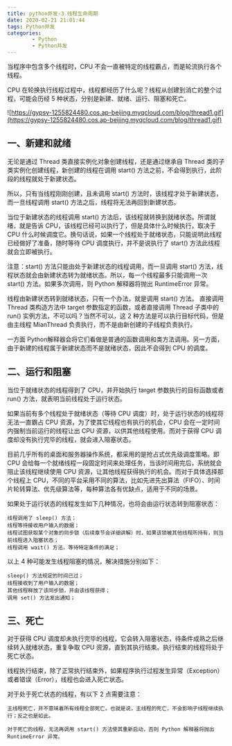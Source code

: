 ```yaml
---
title: python并发-3.线程生命周期
date: 2020-02-21 21:01:44
tags: Python并发
categories:
        - Python
        - Python并发
---
```

当程序中包含多个线程时，CPU 不会一直被特定的线程霸占，而是轮流执行各个线程。

CPU 在轮换执行线程过程中，线程都经历了什么呢？线程从创建到消亡的整个过程，可能会历经 5 种状态，分别是新建、就绪、运行、阻塞和死亡。

![https://gypsy-1255824480.cos.ap-beijing.myqcloud.com/blog/thread1.gif](https://gypsy-1255824480.cos.ap-beijing.myqcloud.com/blog/thread1.gif)

## 一、新建和就绪
无论是通过 Thread 类直接实例化对象创建线程，还是通过继承自 Thread 类的子类实例化创建线程，新创建的线程在调用 start() 方法之前，不会得到执行，此阶段的线程就处于新建状态。

所以，只有当线程刚刚创建，且未调用 start() 方法时，该线程才处于新建状态，而一旦线程调用 start() 方法之后，线程将无法再回到新建状态。

当位于新建状态的线程调用 start() 方法后，该线程就转换到就绪状态。所谓就绪，就是告诉 CPU，该线程已经可以执行了，但是具体什么时候执行，取决于 CPU 什么时候调度它。换句话说，如果一个线程处于就绪状态，只能说明此线程已经做好了准备，随时等待 CPU 调度执行，并不是说执行了 start() 方法此线程就会立即被执行。

注意：start() 方法只能由处于新建状态的线程调用，而一旦调用 start() 方法，线程状态就会由新建状态转为就绪状态。所以，每一个线程最多只能调用一次 start() 方法。如果多次调用，则 Python 解释器将抛出 RuntimeError 异常。

线程由新建状态转到就绪状态，只有一个办法，就是调用 start() 方法。
直接调用 Thread 类构造方法中 target 参数指定的函数，或者直接调用 Thread 子类中的 run() 实例方法，不可以吗？当然不可以，这 2 种方法是可以执行目标代码，但是由主线程 MianThread 负责执行，而不是由新创建的子线程负责执行。

一方面 Python解释器会将它们看做是普通的函数调用和类方法调用。另一方面，由于新建的线程属于新建状态而不是就绪状态，因此不会得到 CPU 的调度。

## 二、运行和阻塞
当位于就绪状态的线程得到了 CPU，并开始执行 target 参数执行的目标函数或者 run() 方法，就表明当前线程处于运行状态。

如果当前有多个线程处于就绪状态（等待 CPU 调度）时，处于运行状态的线程将无法一直霸占 CPU 资源，为了使其它线程也有执行的机会，CPU 会在一定时间内强制当前运行的线程让出 CPU 资源，以供其他线程使用。而对于获得 CPU 调度却没有执行完毕的线程，就会进入阻塞状态。

目前几乎所有的桌面和服务器操作系统，都采用的是抢占式优先级调度策略。即 CPU 会给每一个就绪线程一段固定时间来处理任务，当该时间用完后，系统就会阻止该线程继续使用 CPU 资源，让其他线程获得执行的机会。而对于具体选择那个线程上 CPU，不同的平台采用不同的算法，比如先进先出算法（FIFO）、时间片轮转算法、优先级算法等，每种算法各有优缺点，适用于不同的场景。

如果处于运行状态的线程发生如下几种情况，也将会由运行状态转到阻塞状态：

    线程调用了 sleep() 方法；
    线程等待接收用户输入的数据；
    线程试图获取某个对象的同步锁（后续章节会详细讲解）时，如果该锁被其他线程所持有，则当前线程进入阻塞状态；
    线程调用 wait() 方法，等待特定条件的满足；

以上 4 种可能发生线程阻塞的情况，解决措施分别如下：

    sleep() 方法规定的时间已过；
    线程接收到了用户输入的数据；
    其他线程释放了该同步锁，并由该线程获得；
    调用 set() 方法发出通知；

## 三、死亡
对于获得 CPU 调度却未执行完毕的线程，它会转入阻塞状态，待条件成熟之后继续转入就绪状态，重复争取 CPU 资源，直到其执行结束。执行结束的线程将处于死亡状态。

线程执行结束，除了正常执行结束外，如果程序执行过程发生异常（Exception）或者错误（Error），线程也会进入死亡状态。

对于处于死亡状态的线程，有以下 2 点需要注意：

    主线程死亡，并不意味着所有线程全部死亡。也就是说，主线程的死亡，不会影响子线程继续执行；反之也是如此。

    对于死亡的线程，无法再调用 start() 方法使其重新启动，否则 Python 解释器将抛出 RuntimeError 异常。